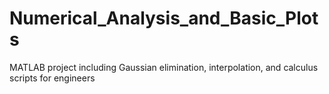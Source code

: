 # Numerical_Analysis_and_Basic_Plots
MATLAB project including Gaussian elimination, interpolation, and calculus scripts for engineers
